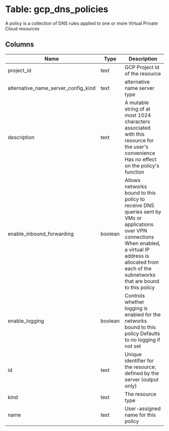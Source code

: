 
# Table: gcp_dns_policies
A policy is a collection of DNS rules applied to one or more Virtual Private Cloud resources
## Columns
| Name        | Type           | Description  |
| ------------- | ------------- | -----  |
|project_id|text|GCP Project Id of the resource|
|alternative_name_server_config_kind|text|alternative name server type|
|description|text|A mutable string of at most 1024 characters associated with this resource for the user's convenience Has no effect on the policy's function|
|enable_inbound_forwarding|boolean|Allows networks bound to this policy to receive DNS queries sent by VMs or applications over VPN connections When enabled, a virtual IP address is allocated from each of the subnetworks that are bound to this policy|
|enable_logging|boolean|Controls whether logging is enabled for the networks bound to this policy Defaults to no logging if not set|
|id|text|Unique identifier for the resource; defined by the server (output only)|
|kind|text|The resource type|
|name|text|User-assigned name for this policy|
